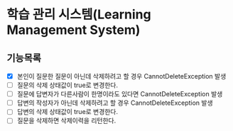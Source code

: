 # 학습 관리 시스템(Learning Management System)

## 기능목록
- [x] 본인이 질문한 질문이 아닌데 삭제하려고 할 경우 CannotDeleteException 발생
- [ ] 질문의 삭제 상태값이 true로 변경한다.
- [ ] 질문에 답변자가 다른사람이 한명이라도 있다면 CannotDeleteException 발생
- [ ] 답변의 작성자가 아닌데 삭제하려고 할 경우 CannotDeleteException 발생
- [ ] 답변의 삭제 상태값이 true로 변경한다.
- [ ] 질문을 삭제하면 삭제이력을 리턴한다.